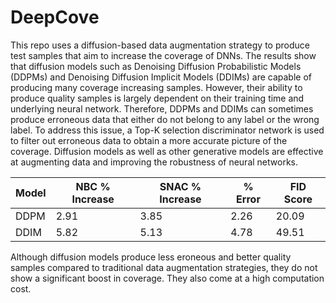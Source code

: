 # DeepCove
This repo
uses a diffusion-based data augmentation strategy to produce test samples that aim to increase the
coverage of DNNs. The results show that diffusion models such as Denoising Diffusion
Probabilistic Models (DDPMs) and Denoising Diffusion Implicit Models (DDIMs) are capable of
producing many coverage increasing samples. However, their ability to produce quality samples
is largely dependent on their training time and underlying neural network. Therefore, DDPMs and
DDIMs can sometimes produce erroneous data that either do not belong to any label or the wrong
label. To address this issue, a Top-K selection discriminator network is used to filter out erroneous
data to obtain a more accurate picture of the coverage. Diffusion models as well as other generative
models are effective at augmenting data and improving the robustness of neural networks.

| Model 	| NBC % Increase 	| SNAC % Increase 	| % Error 	| FID Score 	|
|-------	|----------------	|-----------------	|---------	|-----------	|
| DDPM  	| 2.91           	| 3.85            	| 2.26    	| 20.09     	|
| DDIM  	| 5.82           	| 5.13            	| 4.78    	| 49.51     	|

Although diffusion models produce less eroneous and better quality samples compared to traditional data augmentation strategies, they do not show a significant boost in coverage. They also come at a high computation cost.

